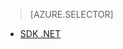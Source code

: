 ﻿> [AZURE.SELECTOR]
- [SDK .NET](../articles/media-services-encode-with-premium-workflow.md)


<!--HONumber=52--> 
